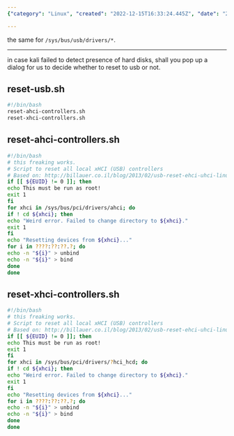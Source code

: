 ```yaml
---
{"category": "Linux", "created": "2022-12-15T16:33:24.445Z", "date": "2022-12-15 16:33:24", "description": "The reset-usb.sh script is a solution to hard disk detection issues in Linux, specifically addressing USB controller problems. It works by utilizing sub-scripts and a for loop to unbind and rebind the controllers, with suggested enhancements for Kali Linux.", "modified": "2023-08-13T08:30:10.223Z", "tags": ["linux", "hard disk detection", "reset-usb.sh script", "USB controllers", "Kali Linux", "improvements", "sub-scripts"], "title": "Reset Usb"}

---
```


the same for `/sys/bus/usb/drivers/*`.

----

in case kali failed to detect presence of hard disks, shall you pop up a dialog for us to decide whether to reset to usb or not.

## reset-usb.sh

```bash
#!/bin/bash
reset-ahci-controllers.sh
reset-xhci-controllers.sh

```

## reset-ahci-controllers.sh

```bash
#!/bin/bash
# this freaking works.
# Script to reset all local xHCI (USB) controllers
# Based on: http://billauer.co.il/blog/2013/02/usb-reset-ehci-uhci-linux/
if [[ ${EUID} != 0 ]]; then
echo This must be run as root!
exit 1
fi
for xhci in /sys/bus/pci/drivers/ahci; do
if ! cd ${xhci}; then
echo "Weird error. Failed to change directory to ${xhci}."
exit 1
fi
echo "Resetting devices from ${xhci}..."
for i in ????:??:??.?; do
echo -n "${i}" > unbind
echo -n "${i}" > bind
done
done

```

## reset-xhci-controllers.sh

```bash
#!/bin/bash
# this freaking works.
# Script to reset all local xHCI (USB) controllers
# Based on: http://billauer.co.il/blog/2013/02/usb-reset-ehci-uhci-linux/
if [[ ${EUID} != 0 ]]; then
echo This must be run as root!
exit 1
fi
for xhci in /sys/bus/pci/drivers/?hci_hcd; do
if ! cd ${xhci}; then
echo "Weird error. Failed to change directory to ${xhci}."
exit 1
fi
echo "Resetting devices from ${xhci}..."
for i in ????:??:??.?; do
echo -n "${i}" > unbind
echo -n "${i}" > bind
done
done

```
